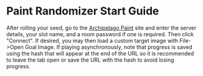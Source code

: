 # Paint Randomizer Start Guide

After rolling your seed, go to the [Archipelago Paint](https://mariomantaw.github.io/jspaint/) site and enter the
server details, your slot name, and a room password if one is required. Then click "Connect". If desired, you may then
load a custom target image with File->Open Goal Image. If playing asynchronously, note that progress is saved using the
hash that will appear at the end of the URL so it is recommended to leave the tab open or save the URL with the hash to
avoid losing progress.

